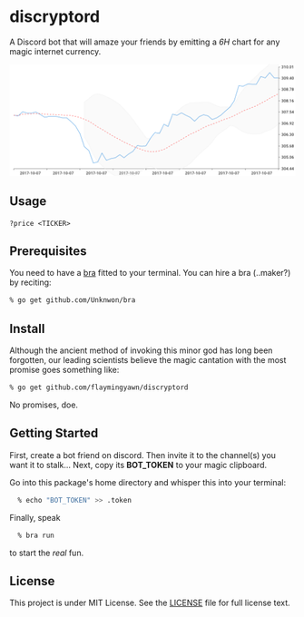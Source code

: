 discryptord
===========
A Discord bot that will amaze your friends by emitting a *6H* chart for any magic internet currency.

![Examplg](img/graph.png)

## Usage
```
?price <TICKER>
```

## Prerequisites
You need to have a [bra](https://github.com/Unknwon/bra) fitted to your terminal.
You can hire a bra (..maker?) by reciting:

```zsh
% go get github.com/Unknwon/bra
```

## Install
Although the ancient method of invoking this minor god has long been forgotten, our leading scientists believe the magic cantation with the most promise goes something like:

```zsh
% go get github.com/flaymingyawn/discryptord
```

No promises, doe.

## Getting Started
First, create a bot friend on discord.
Then invite it to the channel(s) you want it to stalk...
Next, copy its **BOT_TOKEN** to your magic clipboard.

Go into this package's home directory and whisper this into your terminal:

```zsh 
  % echo "BOT_TOKEN" >> .token
```

Finally, speak

```zsh
  % bra run
```

to start the _real_ fun.

## License
This project is under MIT License. See the [LICENSE](LICENSE) file for full license text.